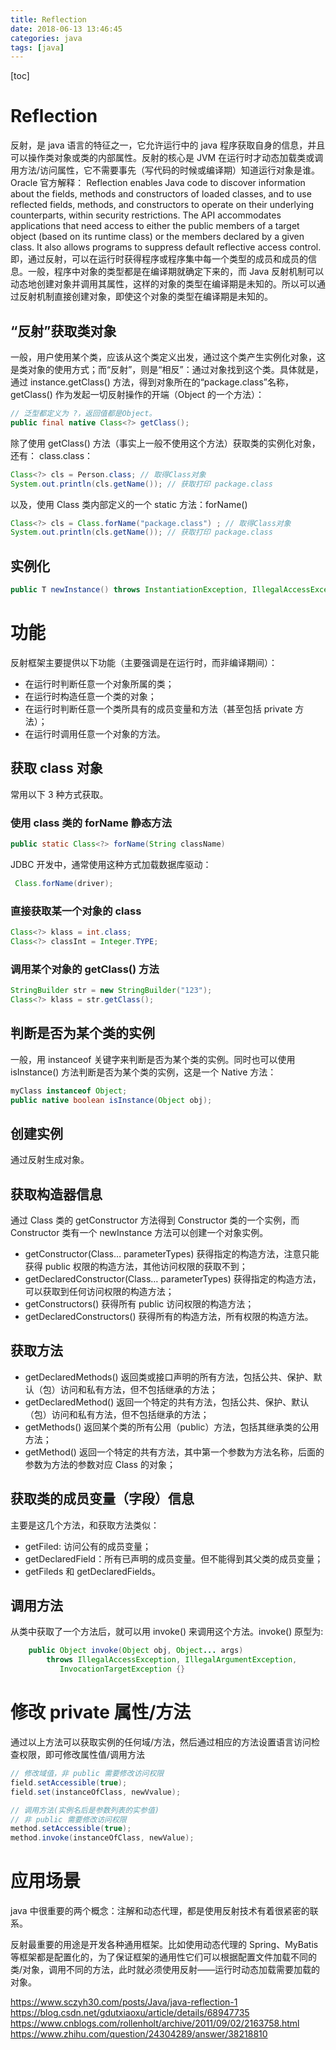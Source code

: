 ```yaml
---
title: Reflection
date: 2018-06-13 13:46:45
categories: java
tags: [java]
---
```

[toc]
# Reflection
反射，是 java 语言的特征之一，它允许运行中的 java 程序获取自身的信息，并且可以操作类对象或类的内部属性。反射的核心是 JVM 在运行时才动态加载类或调用方法/访问属性，它不需要事先（写代码的时候或编译期）知道运行对象是谁。
Oracle 官方解释：
Reflection enables Java code to discover information about the fields, methods and constructors of loaded classes, and to use reflected fields, methods, and constructors to operate on their underlying counterparts, within security restrictions.
The API accommodates applications that need access to either the public members of a target object (based on its runtime class) or the members declared by a given class. It also allows programs to suppress default reflective access control.
即，通过反射，可以在运行时获得程序或程序集中每一个类型的成员和成员的信息。一般，程序中对象的类型都是在编译期就确定下来的，而 Java 反射机制可以动态地创建对象并调用其属性，这样的对象的类型在编译期是未知的。所以可以通过反射机制直接创建对象，即使这个对象的类型在编译期是未知的。

## “反射”获取类对象
一般，用户使用某个类，应该从这个类定义出发，通过这个类产生实例化对象，这是类对象的使用方式；而“反射”，则是“相反”：通过对象找到这个类。具体就是，通过 instance.getClass() 方法，得到对象所在的“package.class”名称，getClass() 作为发起一切反射操作的开端（Object 的一个方法）：
```java
// 泛型都定义为 ?，返回值都是Object。
public final native Class<?> getClass();
```
除了使用 getClass() 方法（事实上一般不使用这个方法）获取类的实例化对象，还有：
class.class：
```java
Class<?> cls = Person.class; // 取得Class对象
System.out.println(cls.getName()); // 获取打印 package.class
```
以及，使用 Class 类内部定义的一个 static 方法：forName()
```java
Class<?> cls = Class.forName("package.class") ; // 取得Class对象
System.out.println(cls.getName()); // 获取打印 package.class
```

## 实例化
```java
public T newInstance() throws InstantiationException, IllegalAccessException {}
```

# 功能
反射框架主要提供以下功能（主要强调是在运行时，而非编译期间）：
* 在运行时判断任意一个对象所属的类；
* 在运行时构造任意一个类的对象；
* 在运行时判断任意一个类所具有的成员变量和方法（甚至包括 private 方法）；
* 在运行时调用任意一个对象的方法。

## 获取 class 对象
常用以下 3 种方式获取。
### 使用 class 类的 forName 静态方法
```java
public static Class<?> forName(String className)
```
JDBC 开发中，通常使用这种方式加载数据库驱动：
```java
 Class.forName(driver);
 ```

### 直接获取某一个对象的 class
```java
Class<?> klass = int.class;
Class<?> classInt = Integer.TYPE;
 ```

### 调用某个对象的 getClass() 方法
```java
StringBuilder str = new StringBuilder("123");
Class<?> klass = str.getClass();
```

## 判断是否为某个类的实例
一般，用 instanceof 关键字来判断是否为某个类的实例。同时也可以使用 isInstance() 方法判断是否为某个类的实例，这是一个 Native 方法：	
```java
myClass instanceof Object;
public native boolean isInstance(Object obj);
```

## 创建实例
通过反射生成对象。

## 获取构造器信息
通过 Class 类的 getConstructor 方法得到 Constructor 类的一个实例，而 Constructor 类有一个 newInstance 方法可以创建一个对象实例。
* getConstructor(Class… parameterTypes)	
获得指定的构造方法，注意只能获得 public 权限的构造方法，其他访问权限的获取不到；
* getDeclaredConstructor(Class… parameterTypes)	
获得指定的构造方法，可以获取到任何访问权限的构造方法；
* getConstructors()
获得所有 public 访问权限的构造方法；
* getDeclaredConstructors()
获得所有的构造方法，所有权限的构造方法。

## 获取方法
* getDeclaredMethods()
返回类或接口声明的所有方法，包括公共、保护、默认（包）访问和私有方法，但不包括继承的方法；
* getDeclaredMethod()
返回一个特定的共有方法，包括公共、保护、默认（包）访问和私有方法，但不包括继承的方法；
* getMethods()
返回某个类的所有公用（public）方法，包括其继承类的公用方法；
* getMethod()
返回一个特定的共有方法，其中第一个参数为方法名称，后面的参数为方法的参数对应 Class 的对象；

## 获取类的成员变量（字段）信息
主要是这几个方法，和获取方法类似：
* getFiled: 访问公有的成员变量；
* getDeclaredField：所有已声明的成员变量。但不能得到其父类的成员变量；
* getFileds 和 getDeclaredFields。

## 调用方法
从类中获取了一个方法后，就可以用 invoke() 来调用这个方法。invoke() 原型为:
```java
    public Object invoke(Object obj, Object... args)
        throws IllegalAccessException, IllegalArgumentException,
           InvocationTargetException {}
```

# 修改 private 属性/方法
通过以上方法可以获取实例的任何域/方法，然后通过相应的方法设置语言访问检查权限，即可修改属性值/调用方法
```java
// 修改域值，非 public 需要修改访问权限
field.setAccessible(true);
field.set(instanceOfClass, newVvalue);

// 调用方法(实例名后是参数列表的实参值)
// 非 public 需要修改访问权限
method.setAccessible(true);
method.invoke(instanceOfClass, newValue);
```

# 应用场景
java 中很重要的两个概念：注解和动态代理，都是使用反射技术有着很紧密的联系。

反射最重要的用途是开发各种通用框架。比如使用动态代理的 Spring、MyBatis 等框架都是配置化的，为了保证框架的通用性它们可以根据配置文件加载不同的类/对象，调用不同的方法，此时就必须使用反射——运行时动态加载需要加载的对象。



https://www.sczyh30.com/posts/Java/java-reflection-1
https://blog.csdn.net/gdutxiaoxu/article/details/68947735
https://www.cnblogs.com/rollenholt/archive/2011/09/02/2163758.html
https://www.zhihu.com/question/24304289/answer/38218810